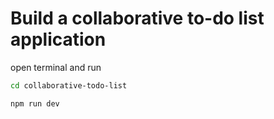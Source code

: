 # Build a collaborative to-do list application

open terminal and run

```bash
cd collaborative-todo-list

npm run dev

```
